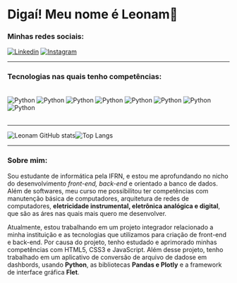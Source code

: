 # Digaí! Meu nome é Leonam👋

### Minhas redes sociais:
[![Linkedin](https://img.shields.io/badge/LinkedIn-0077B5?style=for-the-badge&logo=linkedin&logoColor=white)](https://www.linkedin.com/in/leonam-silva-b113082b6/)
[![Instagram](https://img.shields.io/badge/Instagram-E4405F?style=for-the-badge&logo=instagram&logoColor=white)](https://www.instagram.com/leu_zac/)
<hr>

### Tecnologias nas quais tenho competências:


<div style='display: inline_block'><br/>
    <img align='center' alt='Python' src='https://img.shields.io/badge/Python-14354C?style=for-the-badge&logo=python&logoColor=white'>
    <img align='center' alt='Python' src='https://img.shields.io/badge/HTML5-E34F26?style=for-the-badge&logo=html5&logoColor=white'>
    <img align='center' alt='Python' src='https://img.shields.io/badge/CSS3-1572B6?style=for-the-badge&logo=css3&logoColor=white'>
    <img align='center' alt='Python' src='https://img.shields.io/badge/JavaScript-F7DF1E?style=for-the-badge&logo=javascript&logoColor=black'>
    <img align='center' alt='Python' src='https://img.shields.io/badge/Arduino_IDE-00979D?style=for-the-badge&logo=arduino&logoColor=white'>
    <img align='center' alt='Python' src='https://img.shields.io/badge/Tinkercad-1477D1.svg?style=for-the-badge&logo=Tinkercad&logoColor=white'>
    <img align='center' alt='Python' src='https://img.shields.io/badge/Inkscape-000000.svg?style=for-the-badge&logo=Inkscape&logoColor=white'>
    <img align='center' alt='Python' src='https://img.shields.io/badge/PostgreSQL-4169E1.svg?style=for-the-badge&logo=PostgreSQL&logoColor=white'>
</div><br>
<hr>

![Leonam GitHub stats](https://github-readme-stats.vercel.app/api?username=LeoS169&show_icons=true&theme=transparent)![Top Langs](https://github-readme-stats.vercel.app/api/top-langs/?username=LeoS169&hide_progress=false&layout=compact)
<hr>

### Sobre mim:
Sou estudante de informática pela IFRN, e estou me aprofundando no nicho do desenvolvimento *front-end, back-end*
e orientado a banco de dados. Além de softwares, meu curso me possibilitou ter competências com manutenção básica
de computadores, arquitetura de redes de computadores, **eletricidade instrumental, eletrônica analógica e digital**,
que são as áres nas quais mais quero me desenvolver.

Atualmente, estou trabalhando em um projeto integrador relacionado a minha instituição e as tecnologias que
utilizamos para criação de front-end e back-end. Por causa do projeto, tenho estudado e aprimorado minhas 
competências com HTML5, CSS3 e JavaScript. Além desse projeto, tenho trabalhado em um aplicativo de conversão de
arquivo de dadose em dashbords, usando **Python**, as bibliotecas **Pandas e Plotly** e a framework de interface gráfica **Flet**.

<!--
**LeoS169/LeoS169** is a ✨ _special_ ✨ repository because its `README.md` (this file) appears on your GitHub profile.

Here are some ideas to get you started:

- 🔭 I’m currently working on ...
- 🌱 I’m currently learning ...
- 👯 I’m looking to collaborate on ...
- 🤔 I’m looking for help with ...
- 💬 Ask me about ...
- 📫 How to reach me: ...
- 😄 Pronouns: ...
- ⚡ Fun fact: ...
-->
